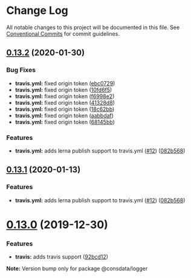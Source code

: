 # Change Log

All notable changes to this project will be documented in this file.
See [Conventional Commits](https://conventionalcommits.org) for commit guidelines.

## [0.13.2](https://github.com/Consdata/logger/compare/v0.13.0...v0.13.2) (2020-01-30)


### Bug Fixes

* **travis.yml:** fixed origin token ([ebc0729](https://github.com/Consdata/logger/commit/ebc0729))
* **travis.yml:** fixed origin token ([10fd6f5](https://github.com/Consdata/logger/commit/10fd6f5))
* **travis.yml:** fixed origin token ([f6998e2](https://github.com/Consdata/logger/commit/f6998e2))
* **travis.yml:** fixed origin token ([41328d8](https://github.com/Consdata/logger/commit/41328d8))
* **travis.yml:** fixed origin token ([18c62bb](https://github.com/Consdata/logger/commit/18c62bb))
* **travis.yml:** fixed origin token ([aabbdaf](https://github.com/Consdata/logger/commit/aabbdaf))
* **travis.yml:** fixed origin token ([68145bb](https://github.com/Consdata/logger/commit/68145bb))


### Features

* **travis.yml:** adds lerna publish support to travis.yml ([#12](https://github.com/Consdata/logger/issues/12)) ([082b568](https://github.com/Consdata/logger/commit/082b568))





## [0.13.1](https://github.com/Consdata/logger/compare/v0.13.0...v0.13.1) (2020-01-13)


### Features

* **travis.yml:** adds lerna publish support to travis.yml ([#12](https://github.com/Consdata/logger/issues/12)) ([082b568](https://github.com/Consdata/logger/commit/082b568))





# [0.13.0](https://github.com/Consdata/logger/compare/v0.12.1...v0.13.0) (2019-12-30)


### Features

* **travis:** adds travis support ([92bcd12](https://github.com/Consdata/logger/commit/92bcd12))







**Note:** Version bump only for package @consdata/logger
